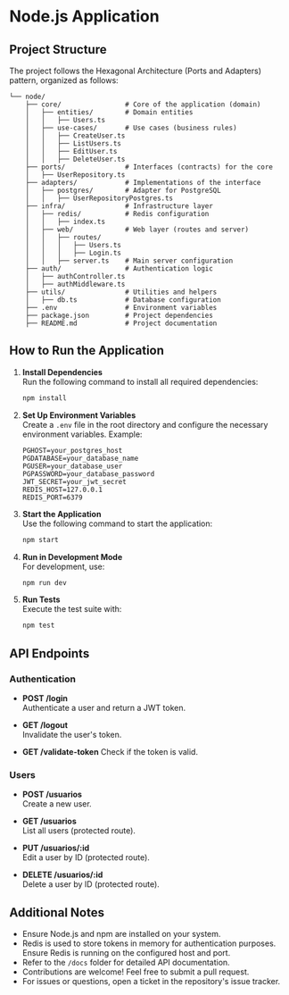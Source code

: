 # Node.js Application

## Project Structure

The project follows the Hexagonal Architecture (Ports and Adapters) pattern, organized as follows:

```
└── node/
    ├── core/                # Core of the application (domain)
    │   ├── entities/        # Domain entities
    │   │   ├── Users.ts
    │   ├── use-cases/       # Use cases (business rules)
    │   │   ├── CreateUser.ts
    │   │   ├── ListUsers.ts
    │   │   ├── EditUser.ts
    │   │   ├── DeleteUser.ts
    ├── ports/               # Interfaces (contracts) for the core
    │   ├── UserRepository.ts
    ├── adapters/            # Implementations of the interface
    │   ├── postgres/        # Adapter for PostgreSQL
    │   │   ├── UserRepositoryPostgres.ts
    ├── infra/               # Infrastructure layer
    │   ├── redis/           # Redis configuration
    │   │   ├── index.ts
    │   ├── web/             # Web layer (routes and server)
    │   │   ├── routes/
    │   │   │   ├── Users.ts
    │   │   │   ├── Login.ts
    │   │   ├── server.ts    # Main server configuration
    ├── auth/                # Authentication logic
    │   ├── authController.ts
    │   ├── authMiddleware.ts
    ├── utils/               # Utilities and helpers
    │   ├── db.ts            # Database configuration
    ├── .env                 # Environment variables
    ├── package.json         # Project dependencies
    ├── README.md            # Project documentation
```

## How to Run the Application

1. **Install Dependencies**  
   Run the following command to install all required dependencies:
   ```bash
   npm install
   ```

2. **Set Up Environment Variables**  
   Create a `.env` file in the root directory and configure the necessary environment variables. Example:
   ```
   PGHOST=your_postgres_host
   PGDATABASE=your_database_name
   PGUSER=your_database_user
   PGPASSWORD=your_database_password
   JWT_SECRET=your_jwt_secret
   REDIS_HOST=127.0.0.1
   REDIS_PORT=6379
   ```

3. **Start the Application**  
   Use the following command to start the application:
   ```bash
   npm start
   ```

4. **Run in Development Mode**  
   For development, use:
   ```bash
   npm run dev
   ```

5. **Run Tests**  
   Execute the test suite with:
   ```bash
   npm test
   ```

## API Endpoints

### Authentication
- **POST /login**  
  Authenticate a user and return a JWT token.

- **GET /logout**  
  Invalidate the user's token.

- **GET /validate-token**
  Check if the token is valid.

### Users
- **POST /usuarios**  
  Create a new user.

- **GET /usuarios**  
  List all users (protected route).

- **PUT /usuarios/:id**  
  Edit a user by ID (protected route).

- **DELETE /usuarios/:id**  
  Delete a user by ID (protected route).

## Additional Notes

- Ensure Node.js and npm are installed on your system.
- Redis is used to store tokens in memory for authentication purposes. Ensure Redis is running on the configured host and port.
- Refer to the `/docs` folder for detailed API documentation.
- Contributions are welcome! Feel free to submit a pull request.
- For issues or questions, open a ticket in the repository's issue tracker.
